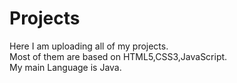 # Projects
Here I am uploading all of my projects.<br>
Most of them are based on HTML5,CSS3,JavaScript.<br>
My main Language is Java.<br>
